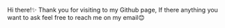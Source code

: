 Hi there!✨
Thank you for visiting to my Github page, If there anything you want to ask feel free to reach me on my email😊
